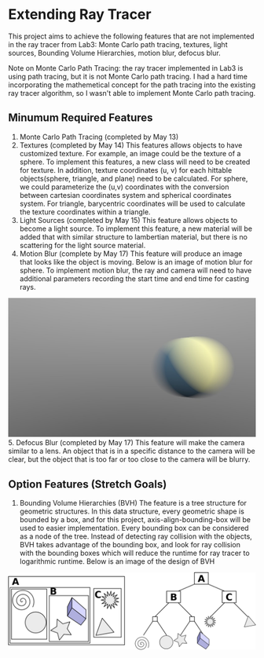 # Extending Ray Tracer
This project aims to achieve the following features that are not implemented in the ray tracer from Lab3: Monte Carlo path tracing, textures, light sources, Bounding Volume Hierarchies, motion blur, defocus blur. 

Note on Monte Carlo Path Tracing: the ray tracer implemented in Lab3 is using path tracing, but it is not Monte Carlo path tracing. I had a hard time incorporating the mathemetical concept for the path tracing into the existing ray tracer algorithm, so I wasn't able to implement Monte Carlo path tracing.

## Minumum Required Features
1. Monte Carlo Path Tracing (completed by May 13) 
2. Textures (completed by May 14)
This features allows objects to have customized texture. For example, an image could be the texture of a sphere. To implement this features, a new class will need to be created for texture. In addition, texture coordinates (u, v) for each hittable objects(sphere, triangle, and plane) need to be calculated. For sphere, we could parameterize the (u,v) coordinates with the conversion between cartesian coordinates system and spherical coordinates system. For triangle, barycentric coordinates will be used to calculate the texture coordinates within a triangle. 
3. Light Sources (completed by May 15)
This feature allows objects to become a light source. To implement this feature, a new material will be added that with similar structure to lambertian material, but there is no scattering for the light source material. 
4. Motion Blur (complete by May 17)
This feature will produce an image that looks like the object is moving. Below is an image of motion blur for sphere. To implement motion blur, the ray and camera will need to have additional parameters recording the start time and end time for casting rays.
<img src='./images/motion.jpg'  width='550' />
5. Defocus Blur (completed by May 17)
This feature will make the camera similar to a lens. An object that is in a specific distance to the camera will be clear, but the object that is too far or too close to the camera will be blurry.

## Option Features (Stretch Goals)
1. Bounding Volume Hierarchies (BVH)
The feature is a tree structure for geometric structures. In this data structure, every geometric shape is bounded by a box, and for this project, axis-align-bounding-box will be used to easier implementation. Every bounding box can be considered as a node of the tree. Instead of detecting ray collision with the objects, BVH takes advantage of the bounding box, and look for ray collision with the bounding boxes which will reduce the runtime for ray tracer to logarithmic runtime. Below is an image of the design of BVH
<img src='./images/bounding.png'  width='550' />

